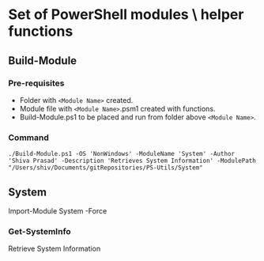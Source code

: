 # Set of PowerShell modules \ helper functions

## Build-Module

### Pre-requisites

* Folder with `<Module Name>` created.  
* Module file with `<Module Name>`.psm1 created with functions.  
* Build-Module.ps1 to be placed and run from folder above `<Module Name>`.  

### Command

`./Build-Module.ps1 -OS 'NonWindows' -ModuleName 'System' -Author 'Shiva Prasad' -Description 'Retrieves System Information' -ModulePath "/Users/shiv/Documents/gitRepositories/PS-Utils/System"`

## System

Import-Module System -Force

### Get-SystemInfo

Retrieve System Information
